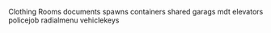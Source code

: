 Clothing Rooms
documents
spawns
containers
shared garags
mdt
elevators
policejob
radialmenu
vehiclekeys
